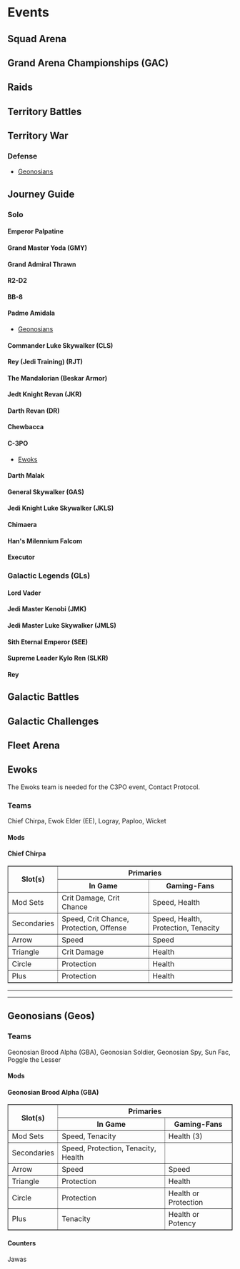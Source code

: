 # Events

## Squad Arena

## Grand Arena Championships (GAC)

## Raids

## Territory Battles

## Territory War

### Defense

- [Geonosians](#geonosians-geos)

## Journey Guide

### Solo

#### Emperor Palpatine

#### Grand Master Yoda (GMY)

#### Grand Admiral Thrawn

#### R2-D2

#### BB-8

#### Padme Amidala

- [Geonosians](#geonosians-geos)

#### Commander Luke Skywalker (CLS)

#### Rey (Jedi Training) (RJT)

#### The Mandalorian (Beskar Armor)

#### Jedt Knight Revan (JKR)

#### Darth Revan (DR)

#### Chewbacca

#### C-3PO

- [Ewoks](#ewoks)

#### Darth Malak

#### General Skywalker (GAS)

#### Jedi Knight Luke Skywalker (JKLS)

#### Chimaera

#### Han's Milennium Falcom

#### Executor

### Galactic Legends (GLs)

#### Lord Vader

#### Jedi Master Kenobi (JMK)

#### Jedi Master Luke Skywalker (JMLS)

#### Sith Eternal Emperor (SEE)

#### Supreme Leader Kylo Ren (SLKR)

#### Rey

## Galactic Battles

## Galactic Challenges

## Fleet Arena





## Ewoks

The Ewoks team is needed for the C3PO event, Contact Protocol.

### Teams

Chief Chirpa, Ewok Elder (EE), Logray, Paploo, Wicket

#### Mods

#### Chief Chirpa

<table border=1>
  <thead>
    <tr>
      <th rowspan=2> Slot(s) </th>
      <th colspan=2> Primaries </th>
     </tr>
    <tr>
      <th> In Game </th>
      <th> Gaming-Fans </th>
     </tr>
    </thead>
    <tbody>
      <tr>
        <td> Mod Sets </td>
        <td> Crit Damage, Crit Chance </td>
        <td> Speed, Health </td>
       </tr>
      <tr>
        <td> Secondaries </td>
        <td> Speed, Crit Chance, Protection, Offense </td>
        <td> Speed, Health, Protection, Tenacity </td>
       </tr>
      <tr>
        <td> Arrow </td>
        <td> Speed </td>
        <td> Speed </td>
       </tr>
      <tr>
        <td> Triangle </td>
        <td> Crit Damage </td>
        <td> Health </td>
       </tr>
      <tr>
        <td> Circle </td>
        <td> Protection </td>
        <td> Health </td>
       </tr>
      <tr>
        <td> Plus </td>
        <td> Protection </td>
        <td> Health </td>
       </tr>
  </tbody>
</table>

---
---

## Geonosians (Geos)

### Teams

Geonosian Brood Alpha (GBA), Geonosian Soldier, Geonosian Spy, Sun Fac, Poggle the Lesser

#### Mods

#### Geonosian Brood Alpha (GBA)

<table border=1>
  <thead>
    <tr>
      <th rowspan=2> Slot(s) </th>
      <th colspan=2> Primaries </th>
     </tr>
    <tr>
      <th> In Game </th>
      <th> Gaming-Fans </th>
     </tr>
    </thead>
    <tbody>
      <tr>
        <td> Mod Sets </td>
        <td> Speed, Tenacity </td>
        <td> Health (3) </td>
       </tr>
      <tr>
        <td> Secondaries </td>
        <td> Speed, Protection, Tenacity, Health </td>
       </tr>
      <tr>
        <td> Arrow </td>
        <td> Speed </td>
        <td> Speed </td>
       </tr>
      <tr>
        <td> Triangle </td>
        <td> Protection </td>
        <td> Health </td>
       </tr>
      <tr>
        <td> Circle </td>
        <td> Protection </td>
        <td> Health or Protection </td>
       </tr>
      <tr>
        <td> Plus </td>
        <td> Tenacity </td>
        <td> Health or Potency </td>
       </tr>
  </tbody>
</table>

#### Counters

Jawas
